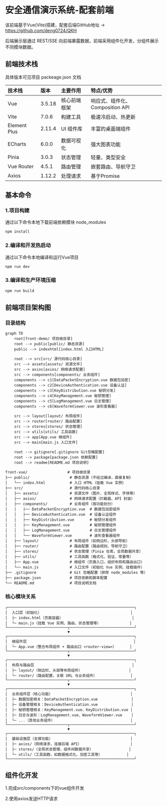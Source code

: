 # 安全通信演示系统-配套前端

该前端基于Vue(Vite)搭建，配套后端GitHub地址 -> https://github.com/deng0724/QKH

后端展示层通过 REST/SSE 向前端暴露数据，前端采用组件化开发，分组件展示不同模块数据。

## 前端技术栈

具体版本可见项目 packeage.json 文档

| 技术栈       | 版本   | 主要作用     | 特点/优势                       |
| :----------- | :----- | :----------- | :------------------------------ |
| Vue          | 3.5.18 | 核心前端框架 | 响应式、组件化、Composition API |
| Vite         | 7.0.6  | 构建工具     | 极速冷启动、热更新              |
| Element Plus | 2.11.4 | UI 组件库    | 丰富的桌面端组件                |
| ECharts      | 6.0.0  | 数据可视化   | 强大图表功能                    |
| Pinia        | 3.0.3  | 状态管理     | 轻量、类型安全                  |
| Vue Router   | 4.5.1  | 路由管理     | 嵌套路由、导航守卫              |
| Axios        | 1.12.2 | 处理请求     | 基于Promise                     |

## 基本命令

### 1.项目构建

通过以下命令本地下载前端依赖模块 node_modules

```sh
npm install
```

### 2.编译和开发热启动

通过以下命令本地编译和运行Vue项目

```sh
npm run dev
```

### 3.编译和生产环境压缩

```sh
npm run build
```

## 前端项目架构图

### 目录结构

```mermaid
graph TD
    root[front-demo/ 项目根目录]
    root --> public[public/ 静态资源]
    public --> indexhtml[index.html 入口HTML]
    
    root --> src[src/ 源代码核心目录]
    src --> assets[assets/ 资源文件]
    src --> axios[axios/ 网络请求配置]
    src --> components[components/ 业务组件]
    components --> c1[DataPacketEncryption.vue 数据包加密]
    components --> c2[DeviceAuthentication.vue 设备认证]
    components --> c3[KeyDistribution.vue 秘钥分发]
    components --> c4[KeyManagement.vue 秘钥管理]
    components --> c5[LogManagement.vue 日志管理]
    components --> c6[WaveformViewer.vue 波形查看器]
    
    src --> layout[layout/ 布局组件]
    src --> router[router/ 路由配置]
    src --> stores[stores/ 状态管理]
    src --> utils[utils/ 工具函数]
    src --> app[App.vue 根组件]
    src --> main[main.js 入口文件]
    
    root --> gitignore[.gitignore Git忽略配置]
    root --> package[package.json 依赖配置]
    root --> readme[README.md 项目说明]
```

```
front-vue/                  # 项目根目录
├── public/                  # 静态资源（不经过编译，直接复制）
│   └── index.html           # 入口 HTML（挂载 Vue 实例）
├── src/                     # 源代码核心目录
│   ├── assets/              # 资源文件（图片、全局样式、字体等）
│   ├── axios/               # 网络请求配置（拦截器、API 封装）
│   ├── components/          # 业务组件（按功能划分）
│   │   ├── DataPacketEncryption.vue  # 数据包加密组件
│   │   ├── DeviceAuthentication.vue  # 设备认证组件
│   │   ├── KeyDistribution.vue       # 秘钥分发组件
│   │   ├── KeyManagement.vue         # 秘钥管理组件
│   │   ├── LogManagement.vue         # 日志管理组件
│   │   └── WaveformViewer.vue        # 波形查看器组件
│   ├── layout/              # 布局组件（如侧边栏、头部导航）
│   ├── router/              # 路由配置（路由规则、导航守卫）
│   ├── stores/              # 状态管理（Pinia 仓库，全局数据共享）
│   ├── utils/               # 工具函数（格式化、验证、常量等）
│   ├── App.vue              # 根组件（页面入口，组织布局和路由出口）
│   └── main.js              # 入口文件（初始化 Vue 实例、挂载插件）
├── .gitignore               # Git 忽略配置（排除 node_modules 等）
├── package.json             # 项目依赖和脚本配置
└── README.md                # 项目说明文档
```

### 核心模块关系

```
┌─────────────────────────────────────────────────────────┐
│  入口层（初始化）                                        │
│  ├─ index.html（页面容器）                               │
│  └─ main.js（挂载 Vue 实例、路由、状态管理等）             │
└───────────────────────────┬─────────────────────────────┘
                            ▼
┌─────────────────────────────────────────────────────────┐
│  根组件层                                                │
│  └─ App.vue（整合布局组件 + 路由出口 <router-view>）      │
└───────────────────────────┬─────────────────────────────┘
                            ▼
┌─────────────────────────────────────────────────────────┐
│  布局与路由层                                            │
│  ├─ layout/（侧边栏、头部等布局组件）                     │
│  └─ router/（路由配置，关联 URL 与业务组件）               │
└───────────────────────────┬─────────────────────────────┘
                            ▼
┌─────────────────────────────────────────────────────────┐
│  业务组件层（核心功能）                                   │
│  ├─ 数据加密相关：DataPacketEncryption.vue               │
│  ├─ 设备管理相关：DeviceAuthentication.vue               │
│  ├─ 秘钥管理相关：KeyManagement.vue、KeyDistribution.vue │
│  ├─ 日志与波形：LogManagement.vue、WaveformViewer.vue    │
│  └─ ...（其他业务组件）                                  │
└───────────────────────────┬─────────────────────────────┘
                            ▼
┌─────────────────────────────────────────────────────────┐
│  基础设施层（支撑功能）                                   │
│  ├─ axios/（网络请求，连接后端 API）                      │
│  ├─ stores/（全局状态管理，组件间数据共享）                │
│  └─ utils/（工具函数，如数据格式化、加密工具等）           │
└─────────────────────────────────────────────────────────┘
```

## 组件化开发

1.完成src/components下的vue组件开发

2.使用axios发送HTTP请求




